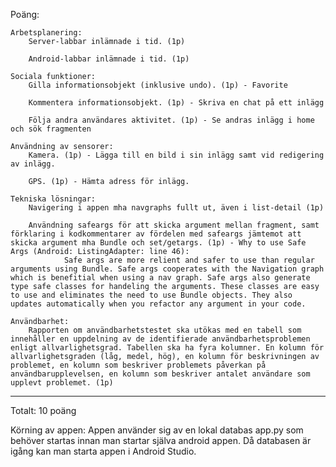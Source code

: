 Poäng:

    Arbetsplanering:
        Server-labbar inlämnade i tid. (1p)

        Android-labbar inlämnade i tid. (1p)
    
    Sociala funktioner:
        Gilla informationsobjekt (inklusive undo). (1p) - Favorite

        Kommentera informationsobjekt. (1p) - Skriva en chat på ett inlägg

        Följa andra användares aktivitet. (1p) - Se andras inlägg i home och sök fragmenten

    Användning av sensorer:
        Kamera. (1p) - Lägga till en bild i sin inlägg samt vid redigering av inlägg.
 
        GPS. (1p) - Hämta adress för inlägg.

    Tekniska lösningar:
        Navigering i appen mha navgraphs fullt ut, även i list-detail (1p)

        Användning safeargs för att skicka argument mellan fragment, samt förklaring i kodkommentarer av fördelen med safeargs jämtemot att skicka argument mha Bundle och set/getargs. (1p) - Why to use Safe Args (Android: ListingAdapter: line 46):
                Safe args are more relient and safer to use than regular arguments using Bundle. Safe args cooperates with the Navigation graph which is benefitial when using a nav graph. Safe args also generate type safe classes for handeling the arguments. These classes are easy to use and eliminates the need to use Bundle objects. They also updates automatically when you refactor any argument in your code.

    Användbarhet:
        Rapporten om användbarhetstestet ska utökas med en tabell som innehåller en uppdelning av de identifierade användbarhetsproblemen enligt allvarlighetsgrad. Tabellen ska ha fyra kolumner. En kolumn för allvarlighetsgraden (låg, medel, hög), en kolumn för beskrivningen av problemet, en kolumn som beskriver problemets påverkan på användbarupplevelsen, en kolumn som beskriver antalet användare som upplevt problemet. (1p)
        
-------------------------------------

Totalt: 10 poäng

Körning av appen:
    Appen använder sig av en lokal databas app.py som behöver startas innan man startar själva android appen. Då databasen är igång kan man starta appen i Android Studio.
